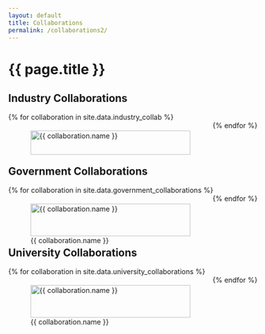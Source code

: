 ```yaml
---
layout: default
title: Collaborations
permalink: /collaborations2/
---
```


# {{ page.title }}

## Industry Collaborations
<div style="display: flex; flex-wrap: wrap;">
<!-- <div class="col-sm-6 clearfix"> -->
{% for collaboration in site.data.industry_collab %}
  <div style="flex: 1 0 24%; margin: 1%; box-sizing: border-box;">
    <figure>
      <img src="{{ site.url }}{{ site.baseurl }}/images/collab/{{ collaboration.logo }}" alt="{{ collaboration.name }}" style="width: 100%; height: auto;">
      <!-- <figcaption>{{ collaboration.name }}</figcaption> -->
    </figure>
  </div>
{% endfor %}
</div>

## Government Collaborations
<div style="display: flex; flex-wrap: wrap;">
{% for collaboration in site.data.government_collaborations %}
  <div style="flex: 1 0 24%; margin: 1%; box-sizing: border-box;">
    <figure>
      <img src="{{ site.url }}{{ site.baseurl }}/images/collaboration/{{ collaboration.logo }}" alt="{{ collaboration.name }}" style="width: 100%; height: auto;">
      <figcaption>{{ collaboration.name }}</figcaption>
    </figure>
  </div>
{% endfor %}
</div>

## University Collaborations
<div style="display: flex; flex-wrap: wrap;">
{% for collaboration in site.data.university_collaborations %}
  <div style="flex: 1 0 24%; margin: 1%; box-sizing: border-box;">
    <figure>
      <img src="{{ site.url }}{{ site.baseurl }}/images/collaboration/{{ collaboration.logo }}" alt="{{ collaboration.name }}" style="width: 100%; height: auto;">
      <figcaption>{{ collaboration.name }}</figcaption>
    </figure>
  </div>
{% endfor %}
</div>
